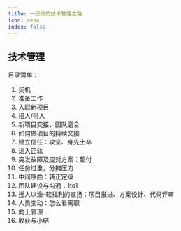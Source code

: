```yaml
---
title: 一灰灰的技术管理之路
icon: repo
index: false
---
```


## 技术管理

目录清单：

01. 契机
02. 准备工作
03. 入职新项目
04. 招人/带人
05. 新项目交接，团队磨合
06. 如何做项目的持续交接
07. 建立信任：攻坚、身先士卒
08. 进入正轨
09. 突发故障及应对方案：超付
10. 任务过重，分摊压力
11. 中间序曲：转正定级
12. 团队建设与沟通：1to1
13. 授人以渔-软福利的宣扬：项目推进、方案设计、代码评审
14. 人员变动：怎么看离职
15. 向上管理
16. 收获与小结